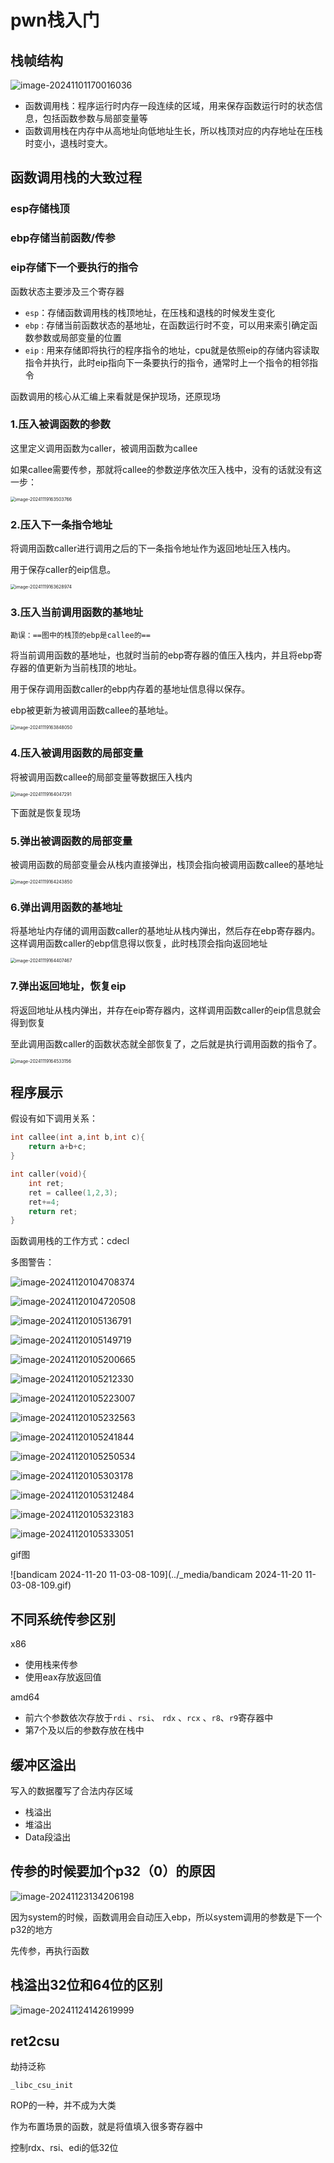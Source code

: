 # pwn栈入门



## 栈帧结构

![image-20241101170016036](../_media/image-20241101170016036.png)



- 函数调用栈：程序运行时内存一段连续的区域，用来保存函数运行时的状态信息，包括函数参数与局部变量等
- 函数调用栈在内存中从高地址向低地址生长，所以栈顶对应的内存地址在压栈时变小，退栈时变大。





## 函数调用栈的大致过程

### esp存储栈顶

### ebp存储当前函数/传参

### eip存储下一个要执行的指令

函数状态主要涉及三个寄存器

- `esp`：存储函数调用栈的栈顶地址，在压栈和退栈的时候发生变化
- `ebp` :  存储当前函数状态的基地址，在函数运行时不变，可以用来索引确定函数参数或局部变量的位置
- `eip` : 用来存储即将执行的程序指令的地址，cpu就是依照eip的存储内容读取指令并执行，此时eip指向下一条要执行的指令，通常时上一个指令的相邻指令



函数调用的核心从汇编上来看就是保护现场，还原现场



### 1.压入被调函数的参数

这里定义调用函数为caller，被调用函数为callee



如果callee需要传参，那就将callee的参数逆序依次压入栈中，没有的话就没有这一步：

<img src="../_media/image-20241119163503766.png" alt="image-20241119163503766" style="zoom:50%;" />

### 2.压入下一条指令地址



将调用函数caller进行调用之后的下一条指令地址作为返回地址压入栈内。

用于保存caller的eip信息。

<img src="../_media/image-20241119163628974.png" alt="image-20241119163628974" style="zoom:50%;" />



### 3.压入当前调用函数的基地址

`勘误：==图中的栈顶的ebp是callee的==`



将当前调用函数的基地址，也就时当前的ebp寄存器的值压入栈内，并且将ebp寄存器的值更新为当前栈顶的地址。

用于保存调用函数caller的ebp内存着的基地址信息得以保存。

ebp被更新为被调用函数callee的基地址。

<img src="../_media/image-20241119163848050.png" alt="image-20241119163848050" style="zoom:50%;" />



### 4.压入被调用函数的局部变量



将被调用函数callee的局部变量等数据压入栈内

<img src="../_media/image-20241119164047291.png" alt="image-20241119164047291" style="zoom:50%;" />



下面就是恢复现场

### 5.弹出被调函数的局部变量



被调用函数的局部变量会从栈内直接弹出，栈顶会指向被调用函数callee的基地址

<img src="../_media/image-20241119164243850.png" alt="image-20241119164243850" style="zoom:50%;" />





### 6.弹出调用函数的基地址

将基地址内存储的调用函数caller的基地址从栈内弹出，然后存在ebp寄存器内。这样调用函数caller的ebp信息得以恢复，此时栈顶会指向返回地址

<img src="../_media/image-20241119164407467.png" alt="image-20241119164407467" style="zoom:50%;" />



### 7.弹出返回地址，恢复eip

将返回地址从栈内弹出，并存在eip寄存器内，这样调用函数caller的eip信息就会得到恢复

至此调用函数caller的函数状态就全部恢复了，之后就是执行调用函数的指令了。

<img src="../_media/image-20241119164533156.png" alt="image-20241119164533156" style="zoom:50%;" />









## 程序展示

假设有如下调用关系：

```c
int callee(int a,int b,int c){
    return a+b+c;
}

int caller(void){
    int ret;
    ret = callee(1,2,3);
    ret+=4;
    return ret;
}
```



函数调用栈的工作方式：cdecl

多图警告：

![image-20241120104708374](../_media/image-20241120104708374.png)

![image-20241120104720508](../_media/image-20241120104720508.png)

![image-20241120105136791](../_media/image-20241120105136791.png)

![image-20241120105149719](../_media/image-20241120105149719.png)

![image-20241120105200665](../_media/image-20241120105200665.png)

![image-20241120105212330](../_media/image-20241120105212330.png)



![image-20241120105223007](../_media/image-20241120105223007.png)



![image-20241120105232563](../_media/image-20241120105232563.png)

![image-20241120105241844](../_media/image-20241120105241844.png)

![image-20241120105250534](../_media/image-20241120105250534.png)



![image-20241120105303178](../_media/image-20241120105303178.png)

![image-20241120105312484](../_media/image-20241120105312484.png)

![image-20241120105323183](../_media/image-20241120105323183.png)

![image-20241120105333051](../_media/image-20241120105333051.png)

gif图

![bandicam 2024-11-20 11-03-08-109](../_media/bandicam 2024-11-20 11-03-08-109.gif)







## 不同系统传参区别



x86

- 使用栈来传参
- 使用eax存放返回值



amd64

- 前六个参数依次存放于`rdi` 、`rsi`、 `rdx` 、`rcx` 、`r8`、`r9`寄存器中
- 第7个及以后的参数存放在栈中





## 缓冲区溢出

写入的数据覆写了合法内存区域

- 栈溢出
- 堆溢出
- Data段溢出









## 传参的时候要加个p32（0）的原因

![image-20241123134206198](../_media/image-20241123134206198.png)



因为system的时候，函数调用会自动压入ebp，所以system调用的参数是下一个p32的地方





先传参，再执行函数







## 栈溢出32位和64位的区别

![image-20241124142619999](../_media/image-20241124142619999.png)





## ret2csu

劫持泛称

`_libc_csu_init `

ROP的一种，并不成为大类

作为布置场景的函数，就是将值填入很多寄存器中

控制rdx、rsi、edi的低32位





